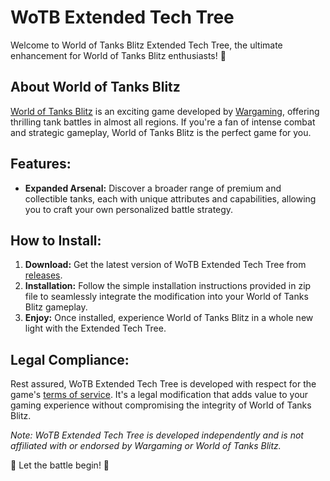 
# WoTB Extended Tech Tree

Welcome to World of Tanks Blitz Extended Tech Tree, the ultimate enhancement for World of Tanks Blitz enthusiasts! 🚀

## About World of Tanks Blitz

[World of Tanks Blitz](https://wotblitz.com) is an exciting game developed by [Wargaming](https://wargaming.net/), offering thrilling tank battles in almost all regions. If you're a fan of intense combat and strategic gameplay, World of Tanks Blitz is the perfect game for you.

## Features:

- **Expanded Arsenal:** Discover a broader range of premium and collectible tanks, each with unique attributes and capabilities, allowing you to craft your own personalized battle strategy.

## How to Install:

1. **Download:** Get the latest version of WoTB Extended Tech Tree from [releases](https://github.com/karelpak1/WoTB_ETT/releases/latest/).
2. **Installation:** Follow the simple installation instructions provided in zip file to seamlessly integrate the modification into your World of Tanks Blitz gameplay.
3. **Enjoy:** Once installed, experience World of Tanks Blitz in a whole new light with the Extended Tech Tree.

## Legal Compliance:

Rest assured, WoTB Extended Tech Tree is developed with respect for the game's [terms of service](https://legal.eu.wargaming.net/en/eula/). It's a legal modification that adds value to your gaming experience without compromising the integrity of World of Tanks Blitz.

*Note: WoTB Extended Tech Tree is developed independently and is not affiliated with or endorsed by Wargaming or World of Tanks Blitz.*

🌟 Let the battle begin! 🌟
